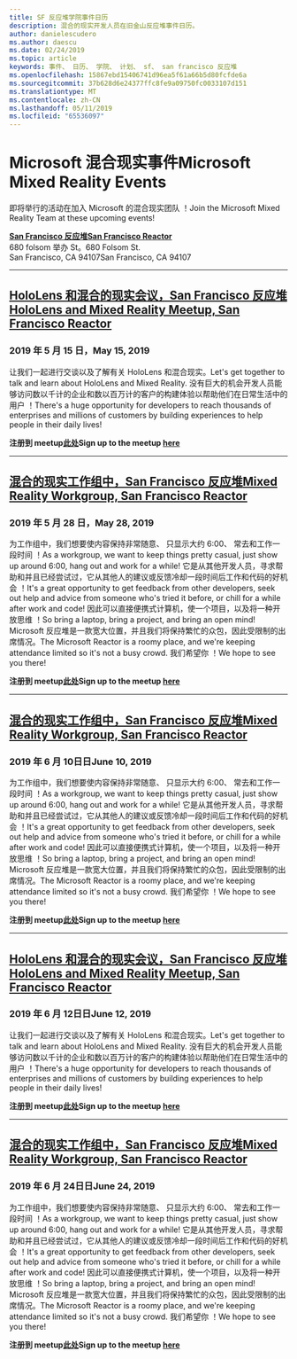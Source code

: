 ```yaml
---
title: SF 反应堆学院事件日历
description: 混合的现实开发人员在旧金山反应堆事件日历。
author: danielescudero
ms.author: daescu
ms.date: 02/24/2019
ms.topic: article
keywords: 事件、 日历、 学院、 计划、 sf、 san francisco 反应堆
ms.openlocfilehash: 15867ebd15406741d96ea5f61a66b5d80fcfde6a
ms.sourcegitcommit: 37b628d6e24377ffc8fe9a09750fc0033107d151
ms.translationtype: MT
ms.contentlocale: zh-CN
ms.lasthandoff: 05/11/2019
ms.locfileid: "65536097"
---
```

# <a name="microsoft-mixed-reality-events"></a><span data-ttu-id="5948a-104">Microsoft 混合现实事件</span><span class="sxs-lookup"><span data-stu-id="5948a-104">Microsoft Mixed Reality Events</span></span>

<span data-ttu-id="5948a-105">即将举行的活动在加入 Microsoft 的混合现实团队 ！</span><span class="sxs-lookup"><span data-stu-id="5948a-105">Join the Microsoft Mixed Reality Team at these upcoming events!</span></span>

<span data-ttu-id="5948a-106">**[San Francisco 反应堆](https://developer.microsoft.com/reactor/#ReactorSF)**</span><span class="sxs-lookup"><span data-stu-id="5948a-106">**[San Francisco Reactor](https://developer.microsoft.com/reactor/#ReactorSF)**</span></span><br>
<span data-ttu-id="5948a-107">680 folsom 举办 St。</span><span class="sxs-lookup"><span data-stu-id="5948a-107">680 Folsom St.</span></span><br>
<span data-ttu-id="5948a-108">San Francisco, CA 94107</span><span class="sxs-lookup"><span data-stu-id="5948a-108">San Francisco, CA 94107</span></span>



---
## <a name="hololens-and-mixed-reality-meetup-san-francisco-reactorhttpsemea01safelinksprotectionoutlookcomurlhttps3a2f2fwwwmeetupcom2fhololens-mr2fdata027c017cdaescu40microsoftcom7ca8ddee063b7949a9992308d6903e62b07c72f988bf86f141af91ab2d7cd011db477c17c07c636854994961074327sdata082fhayyghofjc63hqaeb0bju4wv8jph2bscd2fgihkmog3dreserved0"></a><span data-ttu-id="5948a-109">**[HoloLens 和混合的现实会议，San Francisco 反应堆](https://emea01.safelinks.protection.outlook.com/?url=https%3A%2F%2Fwww.meetup.com%2Fhololens-mr%2F&data=02%7C01%7Cdaescu%40microsoft.com%7Ca8ddee063b7949a9992308d6903e62b0%7C72f988bf86f141af91ab2d7cd011db47%7C1%7C0%7C636854994961074327&sdata=08%2FHAyYghOFJC63HQAeb0bJU4Wv8JPH%2BSCD%2FgIhkMog%3D&reserved=0)**</span><span class="sxs-lookup"><span data-stu-id="5948a-109">**[HoloLens and Mixed Reality Meetup, San Francisco Reactor](https://emea01.safelinks.protection.outlook.com/?url=https%3A%2F%2Fwww.meetup.com%2Fhololens-mr%2F&data=02%7C01%7Cdaescu%40microsoft.com%7Ca8ddee063b7949a9992308d6903e62b0%7C72f988bf86f141af91ab2d7cd011db47%7C1%7C0%7C636854994961074327&sdata=08%2FHAyYghOFJC63HQAeb0bJU4Wv8JPH%2BSCD%2FgIhkMog%3D&reserved=0)**</span></span>
### <a name="may-15-2019"></a><span data-ttu-id="5948a-110">2019 年 5 月 15 日，</span><span class="sxs-lookup"><span data-stu-id="5948a-110">May 15, 2019</span></span>
<span data-ttu-id="5948a-111">让我们一起进行交谈以及了解有关 HoloLens 和混合现实。</span><span class="sxs-lookup"><span data-stu-id="5948a-111">Let's get together to talk and learn about HoloLens and Mixed Reality.</span></span> <span data-ttu-id="5948a-112">没有巨大的机会开发人员能够访问数以千计的企业和数以百万计的客户的构建体验以帮助他们在日常生活中的用户 ！</span><span class="sxs-lookup"><span data-stu-id="5948a-112">There's a huge opportunity for developers to reach thousands of enterprises and millions of customers by building experiences to help people in their daily lives!</span></span>

<span data-ttu-id="5948a-113">**注册到 meetup[此处](https://emea01.safelinks.protection.outlook.com/?url=https%3A%2F%2Fwww.meetup.com%2Fhololens-mr%2F&data=02%7C01%7Cdaescu%40microsoft.com%7Ca8ddee063b7949a9992308d6903e62b0%7C72f988bf86f141af91ab2d7cd011db47%7C1%7C0%7C636854994961074327&sdata=08%2FHAyYghOFJC63HQAeb0bJU4Wv8JPH%2BSCD%2FgIhkMog%3D&reserved=0)**</span><span class="sxs-lookup"><span data-stu-id="5948a-113">**Sign up to the meetup [here](https://emea01.safelinks.protection.outlook.com/?url=https%3A%2F%2Fwww.meetup.com%2Fhololens-mr%2F&data=02%7C01%7Cdaescu%40microsoft.com%7Ca8ddee063b7949a9992308d6903e62b0%7C72f988bf86f141af91ab2d7cd011db47%7C1%7C0%7C636854994961074327&sdata=08%2FHAyYghOFJC63HQAeb0bJU4Wv8JPH%2BSCD%2FgIhkMog%3D&reserved=0)**</span></span>


---
## <a name="mixed-reality-workgroup-san-francisco-reactorhttpsemea01safelinksprotectionoutlookcomurlhttps3a2f2fwwwmeetupcom2fhololens-mr2fdata027c017cdaescu40microsoftcom7ca8ddee063b7949a9992308d6903e62b07c72f988bf86f141af91ab2d7cd011db477c17c07c636854994961124360sdataymnaaiwvxij700mo9gj2boz4w82bgkdjdhijhytfczcfu3dreserved0"></a><span data-ttu-id="5948a-114">**[混合的现实工作组中，San Francisco 反应堆](https://emea01.safelinks.protection.outlook.com/?url=https%3A%2F%2Fwww.meetup.com%2Fhololens-mr%2F&data=02%7C01%7Cdaescu%40microsoft.com%7Ca8ddee063b7949a9992308d6903e62b0%7C72f988bf86f141af91ab2d7cd011db47%7C1%7C0%7C636854994961124360&sdata=YmnAAiWVxIJ700mO9gj%2BOz4W8%2BgKDjDhiJhYtfCzCFU%3D&reserved=0)**</span><span class="sxs-lookup"><span data-stu-id="5948a-114">**[Mixed Reality Workgroup, San Francisco Reactor](https://emea01.safelinks.protection.outlook.com/?url=https%3A%2F%2Fwww.meetup.com%2Fhololens-mr%2F&data=02%7C01%7Cdaescu%40microsoft.com%7Ca8ddee063b7949a9992308d6903e62b0%7C72f988bf86f141af91ab2d7cd011db47%7C1%7C0%7C636854994961124360&sdata=YmnAAiWVxIJ700mO9gj%2BOz4W8%2BgKDjDhiJhYtfCzCFU%3D&reserved=0)**</span></span>
### <a name="may-28-2019"></a><span data-ttu-id="5948a-115">2019 年 5 月 28 日，</span><span class="sxs-lookup"><span data-stu-id="5948a-115">May 28, 2019</span></span>
<span data-ttu-id="5948a-116">为工作组中，我们想要使内容保持非常随意、 只显示大约 6:00、 常去和工作一段时间 ！</span><span class="sxs-lookup"><span data-stu-id="5948a-116">As a workgroup, we want to keep things pretty casual, just show up around 6:00, hang out and work for a while!</span></span> <span data-ttu-id="5948a-117">它是从其他开发人员，寻求帮助和并且已经尝试过，它从其他人的建议或反馈冷却一段时间后工作和代码的好机会 ！</span><span class="sxs-lookup"><span data-stu-id="5948a-117">It's a great opportunity to get feedback from other developers, seek out help and advice from someone who's tried it before, or chill for a while after work and code!</span></span> <span data-ttu-id="5948a-118">因此可以直接便携式计算机，使一个项目，以及将一种开放思维 ！</span><span class="sxs-lookup"><span data-stu-id="5948a-118">So bring a laptop, bring a project, and bring an open mind!</span></span> <span data-ttu-id="5948a-119">Microsoft 反应堆是一款宽大位置，并且我们将保持繁忙的众包，因此受限制的出席情况。</span><span class="sxs-lookup"><span data-stu-id="5948a-119">The Microsoft Reactor is a roomy place, and we're keeping attendance limited so it's not a busy crowd.</span></span> <span data-ttu-id="5948a-120">我们希望你 ！</span><span class="sxs-lookup"><span data-stu-id="5948a-120">We hope to see you there!</span></span>

<span data-ttu-id="5948a-121">**注册到 meetup[此处](https://emea01.safelinks.protection.outlook.com/?url=https%3A%2F%2Fwww.meetup.com%2Fhololens-mr%2F&data=02%7C01%7Cdaescu%40microsoft.com%7Ca8ddee063b7949a9992308d6903e62b0%7C72f988bf86f141af91ab2d7cd011db47%7C1%7C0%7C636854994961124360&sdata=YmnAAiWVxIJ700mO9gj%2BOz4W8%2BgKDjDhiJhYtfCzCFU%3D&reserved=0)**</span><span class="sxs-lookup"><span data-stu-id="5948a-121">**Sign up to the meetup [here](https://emea01.safelinks.protection.outlook.com/?url=https%3A%2F%2Fwww.meetup.com%2Fhololens-mr%2F&data=02%7C01%7Cdaescu%40microsoft.com%7Ca8ddee063b7949a9992308d6903e62b0%7C72f988bf86f141af91ab2d7cd011db47%7C1%7C0%7C636854994961124360&sdata=YmnAAiWVxIJ700mO9gj%2BOz4W8%2BgKDjDhiJhYtfCzCFU%3D&reserved=0)**</span></span>


---
## <a name="mixed-reality-workgroup-san-francisco-reactorhttpsemea01safelinksprotectionoutlookcomurlhttps3a2f2fwwwmeetupcom2fhololens-mr2fdata027c017cdaescu40microsoftcom7ca8ddee063b7949a9992308d6903e62b07c72f988bf86f141af91ab2d7cd011db477c17c07c636854994961124360sdataymnaaiwvxij700mo9gj2boz4w82bgkdjdhijhytfczcfu3dreserved0"></a><span data-ttu-id="5948a-122">**[混合的现实工作组中，San Francisco 反应堆](https://emea01.safelinks.protection.outlook.com/?url=https%3A%2F%2Fwww.meetup.com%2Fhololens-mr%2F&data=02%7C01%7Cdaescu%40microsoft.com%7Ca8ddee063b7949a9992308d6903e62b0%7C72f988bf86f141af91ab2d7cd011db47%7C1%7C0%7C636854994961124360&sdata=YmnAAiWVxIJ700mO9gj%2BOz4W8%2BgKDjDhiJhYtfCzCFU%3D&reserved=0)**</span><span class="sxs-lookup"><span data-stu-id="5948a-122">**[Mixed Reality Workgroup, San Francisco Reactor](https://emea01.safelinks.protection.outlook.com/?url=https%3A%2F%2Fwww.meetup.com%2Fhololens-mr%2F&data=02%7C01%7Cdaescu%40microsoft.com%7Ca8ddee063b7949a9992308d6903e62b0%7C72f988bf86f141af91ab2d7cd011db47%7C1%7C0%7C636854994961124360&sdata=YmnAAiWVxIJ700mO9gj%2BOz4W8%2BgKDjDhiJhYtfCzCFU%3D&reserved=0)**</span></span> 
### <a name="june-10-2019"></a><span data-ttu-id="5948a-123">2019 年 6 月 10日日</span><span class="sxs-lookup"><span data-stu-id="5948a-123">June 10, 2019</span></span>
<span data-ttu-id="5948a-124">为工作组中，我们想要使内容保持非常随意、 只显示大约 6:00、 常去和工作一段时间 ！</span><span class="sxs-lookup"><span data-stu-id="5948a-124">As a workgroup, we want to keep things pretty casual, just show up around 6:00, hang out and work for a while!</span></span> <span data-ttu-id="5948a-125">它是从其他开发人员，寻求帮助和并且已经尝试过，它从其他人的建议或反馈冷却一段时间后工作和代码的好机会 ！</span><span class="sxs-lookup"><span data-stu-id="5948a-125">It's a great opportunity to get feedback from other developers, seek out help and advice from someone who's tried it before, or chill for a while after work and code!</span></span> <span data-ttu-id="5948a-126">因此可以直接便携式计算机，使一个项目，以及将一种开放思维 ！</span><span class="sxs-lookup"><span data-stu-id="5948a-126">So bring a laptop, bring a project, and bring an open mind!</span></span> <span data-ttu-id="5948a-127">Microsoft 反应堆是一款宽大位置，并且我们将保持繁忙的众包，因此受限制的出席情况。</span><span class="sxs-lookup"><span data-stu-id="5948a-127">The Microsoft Reactor is a roomy place, and we're keeping attendance limited so it's not a busy crowd.</span></span> <span data-ttu-id="5948a-128">我们希望你 ！</span><span class="sxs-lookup"><span data-stu-id="5948a-128">We hope to see you there!</span></span>

<span data-ttu-id="5948a-129">**注册到 meetup[此处](https://emea01.safelinks.protection.outlook.com/?url=https%3A%2F%2Fwww.meetup.com%2Fhololens-mr%2F&data=02%7C01%7Cdaescu%40microsoft.com%7Ca8ddee063b7949a9992308d6903e62b0%7C72f988bf86f141af91ab2d7cd011db47%7C1%7C0%7C636854994961124360&sdata=YmnAAiWVxIJ700mO9gj%2BOz4W8%2BgKDjDhiJhYtfCzCFU%3D&reserved=0)**</span><span class="sxs-lookup"><span data-stu-id="5948a-129">**Sign up to the meetup [here](https://emea01.safelinks.protection.outlook.com/?url=https%3A%2F%2Fwww.meetup.com%2Fhololens-mr%2F&data=02%7C01%7Cdaescu%40microsoft.com%7Ca8ddee063b7949a9992308d6903e62b0%7C72f988bf86f141af91ab2d7cd011db47%7C1%7C0%7C636854994961124360&sdata=YmnAAiWVxIJ700mO9gj%2BOz4W8%2BgKDjDhiJhYtfCzCFU%3D&reserved=0)**</span></span>


---
## <a name="hololens-and-mixed-reality-meetup-san-francisco-reactorhttpsemea01safelinksprotectionoutlookcomurlhttps3a2f2fwwwmeetupcom2fhololens-mr2fdata027c017cdaescu40microsoftcom7ca8ddee063b7949a9992308d6903e62b07c72f988bf86f141af91ab2d7cd011db477c17c07c636854994961074327sdata082fhayyghofjc63hqaeb0bju4wv8jph2bscd2fgihkmog3dreserved0"></a><span data-ttu-id="5948a-130">**[HoloLens 和混合的现实会议，San Francisco 反应堆](https://emea01.safelinks.protection.outlook.com/?url=https%3A%2F%2Fwww.meetup.com%2Fhololens-mr%2F&data=02%7C01%7Cdaescu%40microsoft.com%7Ca8ddee063b7949a9992308d6903e62b0%7C72f988bf86f141af91ab2d7cd011db47%7C1%7C0%7C636854994961074327&sdata=08%2FHAyYghOFJC63HQAeb0bJU4Wv8JPH%2BSCD%2FgIhkMog%3D&reserved=0)**</span><span class="sxs-lookup"><span data-stu-id="5948a-130">**[HoloLens and Mixed Reality Meetup, San Francisco Reactor](https://emea01.safelinks.protection.outlook.com/?url=https%3A%2F%2Fwww.meetup.com%2Fhololens-mr%2F&data=02%7C01%7Cdaescu%40microsoft.com%7Ca8ddee063b7949a9992308d6903e62b0%7C72f988bf86f141af91ab2d7cd011db47%7C1%7C0%7C636854994961074327&sdata=08%2FHAyYghOFJC63HQAeb0bJU4Wv8JPH%2BSCD%2FgIhkMog%3D&reserved=0)**</span></span>
### <a name="june-12-2019"></a><span data-ttu-id="5948a-131">2019 年 6 月 12日日</span><span class="sxs-lookup"><span data-stu-id="5948a-131">June 12, 2019</span></span>
<span data-ttu-id="5948a-132">让我们一起进行交谈以及了解有关 HoloLens 和混合现实。</span><span class="sxs-lookup"><span data-stu-id="5948a-132">Let's get together to talk and learn about HoloLens and Mixed Reality.</span></span> <span data-ttu-id="5948a-133">没有巨大的机会开发人员能够访问数以千计的企业和数以百万计的客户的构建体验以帮助他们在日常生活中的用户 ！</span><span class="sxs-lookup"><span data-stu-id="5948a-133">There's a huge opportunity for developers to reach thousands of enterprises and millions of customers by building experiences to help people in their daily lives!</span></span>

<span data-ttu-id="5948a-134">**注册到 meetup[此处](https://emea01.safelinks.protection.outlook.com/?url=https%3A%2F%2Fwww.meetup.com%2Fhololens-mr%2F&data=02%7C01%7Cdaescu%40microsoft.com%7Ca8ddee063b7949a9992308d6903e62b0%7C72f988bf86f141af91ab2d7cd011db47%7C1%7C0%7C636854994961074327&sdata=08%2FHAyYghOFJC63HQAeb0bJU4Wv8JPH%2BSCD%2FgIhkMog%3D&reserved=0)**</span><span class="sxs-lookup"><span data-stu-id="5948a-134">**Sign up to the meetup [here](https://emea01.safelinks.protection.outlook.com/?url=https%3A%2F%2Fwww.meetup.com%2Fhololens-mr%2F&data=02%7C01%7Cdaescu%40microsoft.com%7Ca8ddee063b7949a9992308d6903e62b0%7C72f988bf86f141af91ab2d7cd011db47%7C1%7C0%7C636854994961074327&sdata=08%2FHAyYghOFJC63HQAeb0bJU4Wv8JPH%2BSCD%2FgIhkMog%3D&reserved=0)**</span></span>


---
## <a name="mixed-reality-workgroup-san-francisco-reactorhttpsemea01safelinksprotectionoutlookcomurlhttps3a2f2fwwwmeetupcom2fhololens-mr2fdata027c017cdaescu40microsoftcom7ca8ddee063b7949a9992308d6903e62b07c72f988bf86f141af91ab2d7cd011db477c17c07c636854994961124360sdataymnaaiwvxij700mo9gj2boz4w82bgkdjdhijhytfczcfu3dreserved0"></a><span data-ttu-id="5948a-135">**[混合的现实工作组中，San Francisco 反应堆](https://emea01.safelinks.protection.outlook.com/?url=https%3A%2F%2Fwww.meetup.com%2Fhololens-mr%2F&data=02%7C01%7Cdaescu%40microsoft.com%7Ca8ddee063b7949a9992308d6903e62b0%7C72f988bf86f141af91ab2d7cd011db47%7C1%7C0%7C636854994961124360&sdata=YmnAAiWVxIJ700mO9gj%2BOz4W8%2BgKDjDhiJhYtfCzCFU%3D&reserved=0)**</span><span class="sxs-lookup"><span data-stu-id="5948a-135">**[Mixed Reality Workgroup, San Francisco Reactor](https://emea01.safelinks.protection.outlook.com/?url=https%3A%2F%2Fwww.meetup.com%2Fhololens-mr%2F&data=02%7C01%7Cdaescu%40microsoft.com%7Ca8ddee063b7949a9992308d6903e62b0%7C72f988bf86f141af91ab2d7cd011db47%7C1%7C0%7C636854994961124360&sdata=YmnAAiWVxIJ700mO9gj%2BOz4W8%2BgKDjDhiJhYtfCzCFU%3D&reserved=0)**</span></span>
### <a name="june-24-2019"></a><span data-ttu-id="5948a-136">2019 年 6 月 24日日</span><span class="sxs-lookup"><span data-stu-id="5948a-136">June 24, 2019</span></span>
<span data-ttu-id="5948a-137">为工作组中，我们想要使内容保持非常随意、 只显示大约 6:00、 常去和工作一段时间 ！</span><span class="sxs-lookup"><span data-stu-id="5948a-137">As a workgroup, we want to keep things pretty casual, just show up around 6:00, hang out and work for a while!</span></span> <span data-ttu-id="5948a-138">它是从其他开发人员，寻求帮助和并且已经尝试过，它从其他人的建议或反馈冷却一段时间后工作和代码的好机会 ！</span><span class="sxs-lookup"><span data-stu-id="5948a-138">It's a great opportunity to get feedback from other developers, seek out help and advice from someone who's tried it before, or chill for a while after work and code!</span></span> <span data-ttu-id="5948a-139">因此可以直接便携式计算机，使一个项目，以及将一种开放思维 ！</span><span class="sxs-lookup"><span data-stu-id="5948a-139">So bring a laptop, bring a project, and bring an open mind!</span></span> <span data-ttu-id="5948a-140">Microsoft 反应堆是一款宽大位置，并且我们将保持繁忙的众包，因此受限制的出席情况。</span><span class="sxs-lookup"><span data-stu-id="5948a-140">The Microsoft Reactor is a roomy place, and we're keeping attendance limited so it's not a busy crowd.</span></span> <span data-ttu-id="5948a-141">我们希望你 ！</span><span class="sxs-lookup"><span data-stu-id="5948a-141">We hope to see you there!</span></span>

<span data-ttu-id="5948a-142">**注册到 meetup[此处](https://emea01.safelinks.protection.outlook.com/?url=https%3A%2F%2Fwww.meetup.com%2Fhololens-mr%2F&data=02%7C01%7Cdaescu%40microsoft.com%7Ca8ddee063b7949a9992308d6903e62b0%7C72f988bf86f141af91ab2d7cd011db47%7C1%7C0%7C636854994961124360&sdata=YmnAAiWVxIJ700mO9gj%2BOz4W8%2BgKDjDhiJhYtfCzCFU%3D&reserved=0)**</span><span class="sxs-lookup"><span data-stu-id="5948a-142">**Sign up to the meetup [here](https://emea01.safelinks.protection.outlook.com/?url=https%3A%2F%2Fwww.meetup.com%2Fhololens-mr%2F&data=02%7C01%7Cdaescu%40microsoft.com%7Ca8ddee063b7949a9992308d6903e62b0%7C72f988bf86f141af91ab2d7cd011db47%7C1%7C0%7C636854994961124360&sdata=YmnAAiWVxIJ700mO9gj%2BOz4W8%2BgKDjDhiJhYtfCzCFU%3D&reserved=0)**</span></span>
